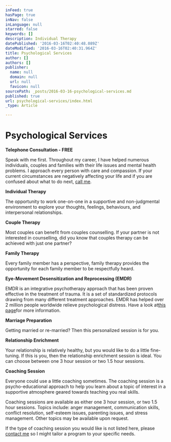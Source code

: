 ```yaml
---
inFeed: true
hasPage: true
inNav: false
inLanguage: null
starred: false
keywords: []
description: Individual Therapy
datePublished: '2016-03-16T02:40:48.089Z'
dateModified: '2016-03-16T02:40:31.964Z'
title: Psychological Services
author: []
authors: []
publisher:
  name: null
  domain: null
  url: null
  favicon: null
sourcePath: _posts/2016-03-16-psychological-services.md
published: true
url: psychological-services/index.html
_type: Article

---
```

# Psychological Services

**Telephone Consultation - FREE**

Speak with me first.  Throughout my career, I have helped numerous individuals, couples and families with their life issues and mental health problems. I approach every person with care and compassion. If your current circumstances are negatively affecting your life and if you are confused about what to do next, [call me][0].

**Individual Therapy**

The opportunity to work one-on-one in a supportive and non-judgmental environment to explore your thoughts, feelings, behaviours, and interpersonal relationships.

**Couple Therapy**

Most couples can benefit from couples counselling.  If your partner is not interested in counselling, did you know that couples therapy can be achieved with just one partner?

**Family Therapy**

Every family member has a perspective, family therapy provides the opportunity for each family member to be respectfully heard.

**Eye-Movement Desensitization and Reprocessing (EMDR)**

EMDR is an integrative psychotherapy approach that has been proven effective in the treatment of trauma.  It is a set of standardized protocols drawing from many different treatment approaches.  EMDR has helped over 2 million people worldwide relieve psychological distress.  Have a look at[this page][1]for more information.  

**Marriage Preparation**

Getting married or re-married? Then this personalized session is for you. 

**Relationship Enrichment**

Your relationship is relatively healthy, but you would like to do a little fine-tuning. If this is you, then the relationship enrichment session is ideal.  You can choose between one 3 hour session or two 1.5 hour sessions.

**Coaching Session**

Everyone could use a little coaching sometimes. The coaching session is a psycho-educational approach to help you learn about a topic of interest in a supportive atmosphere geared towards teaching you real skills.

Coaching sessions are available as either one 3 hour session, or two 1.5 hour sessions. Topics include: anger management, communication skills, conflict resolution, self-esteem issues, parenting issues, and stress management.  Other topics may be available upon request.   

If the type of coaching session you would like is not listed here, please [contact me][2] so I might tailor a program to your specific needs.       

  


[0]: http://edmontonpsychologist.ca/edmontonpsychologist/Contact_Me.html "../Contact_Me.html"
[1]: http://edmontonpsychologist.ca/edmontonpsychologist/EMDR.html "../EMDR.html"
[2]: null